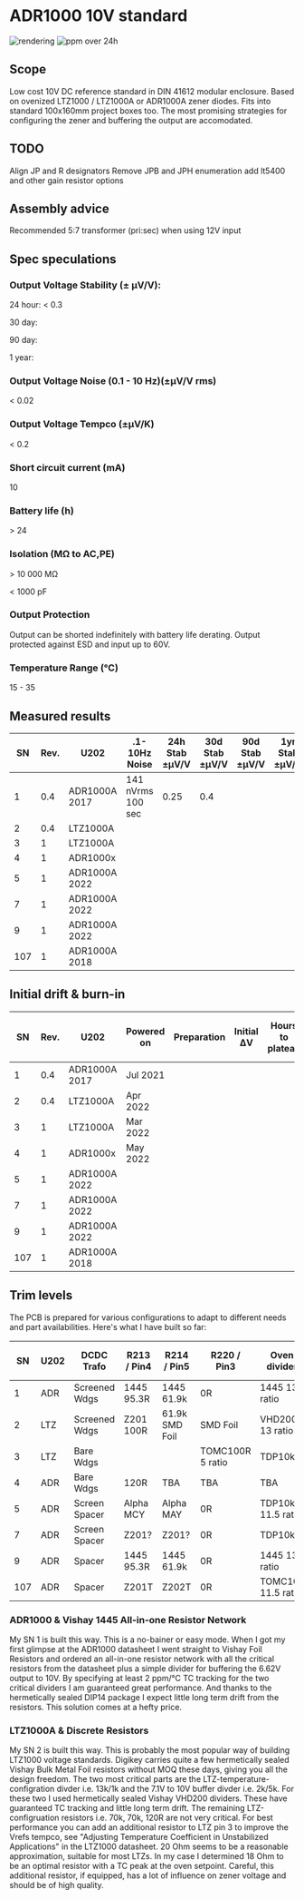# ADR1000 10V standard

![rendering](https://github.com/marcoreps/ADRmu/raw/main/images/render.png)
![ppm over 24h](https://github.com/marcoreps/ADRmu/raw/main/images/24hppm.jpg)

## Scope

Low cost 10V DC reference standard in DIN 41612 modular enclosure. Based on ovenized LTZ1000 / LTZ1000A or ADR1000A zener diodes. Fits into standard 100x160mm project boxes too. The most promising strategies for configuring the zener and buffering the output are accomodated.

## TODO

Align JP and R designators
Remove JPB and JPH enumeration
add lt5400 and other gain resistor options


## Assembly advice

Recommended 5:7 transformer (pri:sec) when using 12V input

## Spec speculations

### Output Voltage Stability (± µV/V):

24 hour: < 0.3

30 day:

90 day:

1 year:

### Output Voltage Noise (0.1 - 10 Hz)(±µV/V rms)

< 0.02

### Output Voltage Tempco (±µV/K)

< 0.2

### Short circuit current (mA)

10

### Battery life (h)

\> 24

### Isolation (MΩ to AC,PE)

\> 10 000 MΩ

< 1000 pF

### Output Protection

Output can be shorted indefinitely with battery life derating. Output protected against ESD and input up to 60V.

### Temperature Range (°C)

15 - 35

## Measured results
| SN  | Rev. |      U202      |    .1-10Hz Noise   | 24h Stab ±µV/V | 30d Stab ±µV/V | 90d Stab ±µV/V | 1yr Stab ±µV/V |
| --- | ---- | -------------- | -----------------  | -------------- | -------------- | -------------- | -------------- |
|   1 |  0.4 | ADR1000A 2017  | 141 nVrms 100 sec  |      0.25      |       0.4      |                |                |
|   2 |  0.4 |    LTZ1000A    |                    |                |                |                |                |
|   3 |   1  |    LTZ1000A    |                    |                |                |                |                |
|   4 |   1  |    ADR1000x    |                    |                |                |                |                |
|   5 |   1  | ADR1000A 2022  |                    |                |                |                |                |
|   7 |   1  | ADR1000A 2022  |                    |                |                |                |                |
|   9 |   1  | ADR1000A 2022  |                    |                |                |                |                |
| 107 |   1  | ADR1000A 2018  |                    |                |                |                |                |


## Initial drift & burn-in
| SN  | Rev. |      U202      | Powered on | Preparation | Initial ΔV | Hours to plateau | .1-10Hz noise before |
| --- | ---- | -------------- | ---------- | ----------- | ---------- | ---------------- | -------------------- |
|   1 |  0.4 | ADR1000A 2017  | Jul 2021   |             |            |                  |                      |
|   2 |  0.4 |    LTZ1000A    | Apr 2022   |             |            |                  |                      |
|   3 |   1  |    LTZ1000A    | Mar 2022   |             |            |                  |                      |
|   4 |   1  |    ADR1000x    | May 2022   |             |            |                  |                      |
|   5 |   1  | ADR1000A 2022  |            |             |            |                  |                      |
|   7 |   1  | ADR1000A 2022  |            |             |            |                  |                      |
|   9 |   1  | ADR1000A 2022  |            |             |            |                  |                      |
| 107 |   1  | ADR1000A 2018  |            |             |            |                  |                      |


## Trim levels

The PCB is prepared for various configurations to adapt to different needs and part availabilities. Here's what I have built so far:

| SN  | U202 |  DCDC Trafo  | R213 / Pin4 | R214 / Pin5 | R220 / Pin3 | Oven divider | R225 / Iz Down | R223 / Iz Up | 10V gain divider |
| --- | ---- | ------------ | ----------- | ----------- | ----------- | ------------ | -------------- | ------------ | ---------------- |
|   1 |  ADR | Screened Wdgs| 1445 95.3R  | 1445 61.9k  | 0R          | 1445 13 ratio| open           | open         | 1445 2 ratio     |
|   2 |  LTZ | Screened Wdgs| Z201 100R   | 61.9k SMD Foil | SMD Foil | VHD200 13 ratio |             |              | VHD200 2.5 ratio |
|   3 |  LTZ | Bare Wdgs    |             |             | TOMC100R 5 ratio | TDP10k  | open           | RN73         | TDP10k 2.5 ratio |
|   4 |  ADR | Bare Wdgs    | 120R        | TBA         | TBA         | TBA          | TBA            | TBA          | TBA              |
|   5 |  ADR | Screen Spacer| Alpha MCY   | Alpha MAY   | 0R          | TDP10k 11.5 ratio | open      | 470k RN73    | TDP10k 2 ratio   |
|   7 |  ADR | Screen Spacer| Z201?       | Z201?       | 0R          | TDP10k       |                |              | TDP10k 2 ratio   |
|   9 |  ADR | Spacer       | 1445 95.3R  | 1445 61.9k  | 0R          | 1445 13 ratio| open           | open         | 1445 2 ratio     |
| 107 |  ADR | Spacer       | Z201T       | Z202T       | 0R          | TOMC10k 11.5 ratio | 200k RN73| open         | TDP10k 2 ratio   |

### ADR1000 & Vishay 1445 All-in-one Resistor Network

My SN 1 is built this way. This is a no-bainer or easy mode. When I got my first glimpse at the ADR1000 datasheet I went straight to Vishay Foil Resistors and ordered an all-in-one resistor network with all the critical resistors from the datasheet plus a simple divider for buffering the 6.62V output to 10V. By specifying at least 2 ppm/°C TC tracking for the two critical dividers I am guaranteed great performance. And thanks to the hermetically sealed DIP14 package I expect little long term drift from the resistors. This solution comes at a hefty price.

### LTZ1000A & Discrete Resistors

My SN 2 is built this way. This is probably the most popular way of building LTZ1000 voltage standards. Digikey carries quite a few hermetically sealed Vishay Bulk Metal Foil resistors without MOQ these days, giving you all the design freedom. The two most critical parts are the LTZ-temperature-configration divder i.e. 13k/1k and the 7.1V to 10V buffer divder i.e. 2k/5k. For these two I used hermetically sealed Vishay VHD200 dividers. These have guaranteed TC tracking and little long term drift. The remaining LTZ-configruation resistors i.e. 70k, 70k, 120R are not very critical. For best performance you can add an additional resistor to LTZ pin 3 to improve the Vrefs tempco, see "Adjusting Temperature Coefficient in Unstabilized Applications" in the LTZ1000 datasheet. 20 Ohm seems to be a reasonable approximation, suitable for most LTZs. In my case I determined 18 Ohm to be an optimal resistor with a TC peak at the oven setpoint. Careful, this additional resistor, if equipped, has a lot of influence on zener voltage and should be of high quality.


